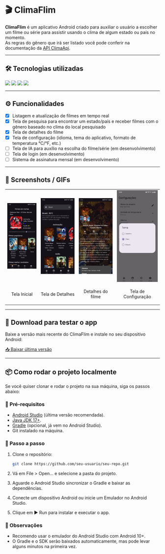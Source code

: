 # 🎬 ClimaFlim  

**ClimaFlim** é um aplicativo Android criado para auxiliar o usuário a escolher um filme ou série para assistir usando o clima de algum estado ou país no momento.  
As regras do gênero que irá ser listado você pode conferir na documentação da [API ClimaApi](https://github.com/wpmello/climafilm-api).  

---

## 🛠️ Tecnologias utilizadas
<p align="left">
  <img src="https://img.shields.io/badge/Java-17-blue?logo=java&logoColor=white" />
  <img src="https://img.shields.io/badge/Kotlin-1.9-purple?logo=kotlin&logoColor=white" />
  <img src="https://img.shields.io/badge/Android-Compose-brightgreen?logo=android&logoColor=white" />
  <img src="https://img.shields.io/badge/Gradle-8.0-black?logo=gradle&logoColor=white" />
</p> 

---

## ⚙️ Funcionalidades  

- [x] Listagem e atualização de filmes em tempo real  
- [x] Tela de pesquisa para encontrar um estado/país e receber filmes com o gênero baseado no clima do local pesquisado  
- [x] Tela de detalhes do filme  
- [x] Tela de configuração (idioma, tema do aplicativo, formato de temperatura °C/°F, etc.)  
- [ ] Tela de IA para auxílio na escolha do filme/série (em desenvolvimento)  
- [ ] Tela de login (em desenvolvimento)  
- [ ] Sistema de assinatura mensal (em desenvolvimento)  

---

## 📸 Screenshots / GIFs  

<table>
  <tr>
    <td><img src="tela-inicial.jpeg" width="250"/></td>
    <td><img src="tela-clima.jpeg" width="250"/></td>
    <td><img src="detalhe-filme.jpeg" width="250"/></td>
    <td><img src="tela-configuração.jpeg" width="250"/></td>
  </tr>
  <tr>
    <td><p align="center">Tela Inicial</p></td>
    <td><p align="center">Tela de Detalhes</p></td>
    <td><p align="center">Detalhes do filme</p></td>
    <td><p align="center">Tela de Configuração</p></td>
  </tr>
</table>

---

## 📲 Download para testar o app
Baixe a versão mais recente do ClimaFlim e instale no seu dispositivo Android:

[📥 Baixar última versão]()

---

## 📦 Como rodar o projeto localmente

Se você quiser clonar e rodar o projeto na sua máquina, siga os passos abaixo:

### 🔹 Pré-requisitos
- [Android Studio](https://developer.android.com/studio) (última versão recomendada).
- [Java JDK 17+](https://adoptium.net/).
- [Gradle](https://gradle.org/install/) (opcional, já vem no Android Studio).
- Git instalado na máquina.

### 🔹 Passo a passo

1. Clone o repositório:
   ```bash
   git clone https://github.com/seu-usuario/seu-repo.git
   
2. Vá em File > Open... e selecione a pasta do projeto.

3. Aguarde o Android Studio sincronizar o Gradle e baixar as dependências.

4. Conecte um dispositivo Android ou inicie um Emulador no Android Studio.

5. Clique em ▶️ Run para instalar e executar o app.

### 🔹 Observações

- Recomendo usar o emulador do Android Studio com Android 10+.
- O Gradle e o SDK serão baixados automaticamente, mas pode levar alguns minutos na primeira vez.
